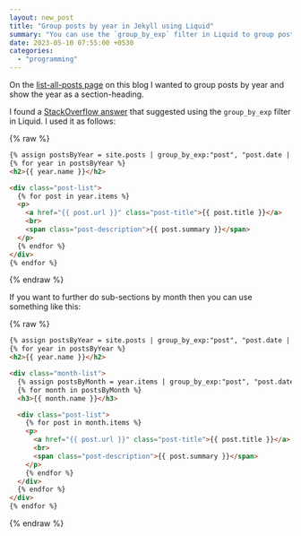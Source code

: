 ```yaml
---
layout: new_post
title: "Group posts by year in Jekyll using Liquid"
summary: "You can use the `group_by_exp` filter in Liquid to group posts by year"
date: 2023-05-10 07:55:00 +0530
categories:
  - "programming"
---
```


On the [list-all-posts page](/blog) on this blog I wanted to group posts by year and show the year as a section-heading.

I found a [StackOverflow answer](https://stackoverflow.com/a/61346228/4717436) that suggested using the `group_by_exp` filter in Liquid. I used it as follows:

{% raw %}
```html
{% assign postsByYear = site.posts | group_by_exp:"post", "post.date | date: '%Y'" %}
{% for year in postsByYear %}
<h2>{{ year.name }}</h2>

<div class="post-list">
  {% for post in year.items %}
  <p>
    <a href="{{ post.url }}" class="post-title">{{ post.title }}</a>
    <br>
    <span class="post-description">{{ post.summary }}</span>
  </p>
  {% endfor %}
</div>
{% endfor %}
```
{% endraw %}

If you want to further do sub-sections by month then you can use something like this:

{% raw %}
```html
{% assign postsByYear = site.posts | group_by_exp:"post", "post.date | date: '%Y'" %}
{% for year in postsByYear %}
<h2>{{ year.name }}</h2>

<div class="month-list">
  {% assign postsByMonth = year.items | group_by_exp:"post", "post.date | date: '%B'" %}
  {% for month in postsByMonth %}
  <h3>{{ month.name }}</h3>

  <div class="post-list">
    {% for post in month.items %}
    <p>
      <a href="{{ post.url }}" class="post-title">{{ post.title }}</a>
      <br>
      <span class="post-description">{{ post.summary }}</span>
    </p>
    {% endfor %}
  </div>
  {% endfor %}
</div>
{% endfor %}
```
{% endraw %}
